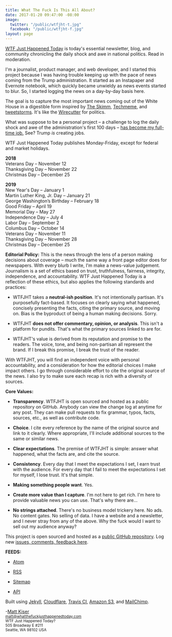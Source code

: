 ```yaml
---
title: What The Fuck Is This All About?
date: 2017-01-20 09:47:00 -08:00
image:
  twitter: "/public/wtfjht-t.jpg"
  facebook: "/public/wtfjht-f.jpg"
layout: page
---
```


<p class="lead"><a href="{{ site.baseurl }}/">WTF Just Happened Today</a> is today's essential newsletter, blog, and community chronicling the daily shock and awe in national politics. Read in moderation.</p>

<p>I'm a journalist, product manager, and web developer, and I started this project because I was having trouble keeping up with the pace of news coming from the Trump administration. It started as an Instapaper and Evernote notebook, which quickly became unwieldy as news events started to blur. So, I started logging the news on a day-by-day basis here.</p>

The goal is to capture the most important news coming out of the White House in a digestible form inspired by <a href="http://www.theskimm.com/">The Skimm</a>, <a href="http://techmeme.com/">Techmeme</a>, and <a href="http://www.theverge.com/2016/12/13/13936946/twitter-tweetstorm-thread-timeline-medium">tweetstorms</a>. It's like the <a href="http://thewirecutter.com/">Wirecutter</a> for politics.

What was suppose to be a personal project – a challenge to log the daily shock and awe of the administration's first 100 days – <a href="https://whatthefuckjusthappenedtoday.com/meta/trump-creates-one-new-job/">has become my full-time job.</a> See? Trump *is* creating jobs.

WTF Just Happened Today publishes Monday-Friday, except for federal and market holidays.

<p><strong>2018</strong>
<br>Veterans Day – November 12
<br>Thanksgiving Day – November 22
<br>Christmas Day – December 25
</p>

<p><strong>2019</strong><br>
New Year's Day – January 1<br>
Martin Luther King, Jr. Day – January 21<br>
George Washington’s Birthday – February 18<br>
Good Friday – April 19<br>
Memorial Day – May 27<br>
Independence Day – July 4<br>
Labor Day – September 2<br>
Columbus Day – October 14<br>
Veterans Day – November 11<br>
Thanksgiving Day – November 28<br>
Christmas Day – December 25</p>

**Editorial Policy:**
This is the news through the lens of a person making decisions about coverage – much the same way a front page editor does for newspapers. With every blurb I write, I'm make a news-value judgement. Journalism is a set of ethics based on trust, truthfulness, fairness, integrity, independence, and accountability. WTF Just Happened Today is a reflection of these ethics, but also applies the following standards and practices:

* WTFJHT takes a **neutral-ish position**. It's not intentionally partisan. It's purposefully fact-based. It focuses on clearly saying what happened, concisely presenting the facts, citing the primary source, and moving on. Bias is the byproduct of being a human making decisions. Sorry.

* WTFJHT **does not offer commentary, opinion, or analysis**. This isn't a platform for pundits. That's what the primary sources linked to are for.

* WTFJHT's value is derived from its reputation and promise to the readers. The voice, tone, and being non-partisan all represent the brand. If I break this promise, I break the trust of the reader.

With WTFJHT, you will find an independent voice with personal accountability, and a consideration for how the editorial choices I make impact others. I go through considerable effort to cite the original source of the news. I also try to make sure each recap is rich with a diversity of sources.

**Core Values:**

* **Transparency**. WTFJHT is open sourced and hosted as a public repository on GitHub. Anybody can view the change log at anytime for any post. They can make pull requests to fix grammar, typos, facts, sources, etc., as well as contribute code.

* **Choice**. I cite every reference by the name of the original source and link to it clearly. Where appropriate, I'll include additional sources to the same or similar news.

* **Clear expectations**. The premise of WTFJHT is simple: answer what happened, what the facts are, and cite the source.

* **Consistency**. Every day that I meet the expectations I set, I earn trust with the audience. For every day that I fail to meet the expectations I set for myself, I lose trust. It's that simple.

* **Making something people want**. Yes.

* **Create more value than I capture**. I'm not here to get rich. I'm here to provide valuable news you can use. That's why there are...

* **No strings attached**. There's no business model trickery here. No ads. No content gates. No selling of data. I have a website and a newsletter, and I never stray from any of the above. Why the fuck would I want to sell out my audience anyway?

This project is open sourced and hosted as a [public GitHub repository](https://github.com/mkiser/WTFJHT). Log new [issues, comments, feedback here](https://github.com/mkiser/WTFJHT/issues).

**FEEDS:**

* <a href="https://whatthefuckjusthappenedtoday.com/atom.xml">Atom</a>

* <a href="https://whatthefuckjusthappenedtoday.com/rss.xml">RSS</a>

* <a href="https://whatthefuckjusthappenedtoday.com/sitemap.xml">Sitemap</a>

* <a href="https://whatthefuckjusthappenedtoday.com/api/v1/posts.json">API</a>

Built using <a href="http://jekyllrb.com/">Jekyll</a>, <a href="https://www.cloudflare.com">Cloudflare</a>, [Travis CI](https://travis-ci.org/mkiser/WTFJHT), [Amazon S3](https://aws.amazon.com/s3/), and <a href="https://mailchimp.com/">MailChimp</a>.

<p class="lead">-<a href="https://twitter.com/matt_kiser/">Matt Kiser</a><br>
<small>
<a href="mailto:matt@whatthefuckjusthappenedtoday.com?Subject=Hello%20there" target="_top">matt@whatthefuckjusthappenedtoday.com</a><br>
WTF Just Happened Today?<br>
505 Broadway E #211 <br>
Seattle, WA 98102 USA
</small>
</p>
